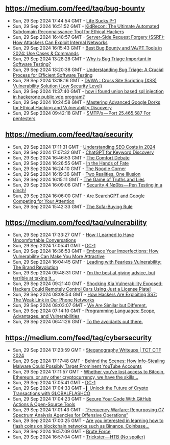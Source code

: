 ## https://medium.com/feed/tag/bug-bounty
- Sun, 29 Sep 2024 17:44:54 GMT - [Life Sucks P-1](https://freedium.cfd/https://medium.com/p/182d702bab02)
- Sun, 29 Sep 2024 16:51:52 GMT - [KidRecon: The Ultimate Automated Subdomain Reconnaissance Tool for Ethical Hackers](https://freedium.cfd/https://medium.com/p/afb8ed8ea883)
- Sun, 29 Sep 2024 16:48:57 GMT - [Server-Side Request Forgery (SSRF): How Attackers Can Exploit Internal Networks](https://freedium.cfd/https://medium.com/p/417ed78ae69b)
- Sun, 29 Sep 2024 16:15:43 GMT - [Best Bug Bounty and VA/PT Tools in 2024: Use Cases & Commands](https://freedium.cfd/https://medium.com/p/42986d594190)
- Sun, 29 Sep 2024 13:28:28 GMT - [Why is Bug Triage Important in Software Testing?](https://freedium.cfd/https://medium.com/p/678decfb727f)
- Sun, 29 Sep 2024 13:20:38 GMT - [Understanding Bug Triage: A Crucial Process for Efficient Software Testing](https://freedium.cfd/https://medium.com/p/790b9b353177)
- Sun, 29 Sep 2024 13:18:16 GMT - [DVWA : Cross Site Scripting (XSS) Vulnerability Solution (Low Security Level)](https://freedium.cfd/https://medium.com/p/452396997b5a)
- Sun, 29 Sep 2024 11:37:40 GMT - [how i found union based sql injection in hackerone public vdp program?](https://freedium.cfd/https://medium.com/p/7c76d61f6c77)
- Sun, 29 Sep 2024 10:24:58 GMT - [Mastering Advanced Google Dorks for Ethical Hacking and Vulnerability Discovery](https://freedium.cfd/https://medium.com/p/6d9e3dde0433)
- Sun, 29 Sep 2024 09:42:18 GMT - [SMTP/s — Port 25,465,587 For pentesters](https://freedium.cfd/https://medium.com/p/3e5706e081e9)

## https://medium.com/feed/tag/security
- Sun, 29 Sep 2024 17:11:31 GMT - [Understanding SEO Costs in 2024](https://freedium.cfd/https://medium.com/p/600a9a13e30e)
- Sun, 29 Sep 2024 17:07:32 GMT - [ChatGPT for Keyword Discovery](https://freedium.cfd/https://medium.com/p/48e0fa6af8ab)
- Sun, 29 Sep 2024 16:46:53 GMT - [The Comfort Debate](https://freedium.cfd/https://medium.com/p/4ae4f3d83ae7)
- Sun, 29 Sep 2024 16:26:55 GMT - [In the Hands of Fate](https://freedium.cfd/https://medium.com/p/83e70bd8b41d)
- Sun, 29 Sep 2024 16:24:10 GMT - [The Noodle Corner](https://freedium.cfd/https://medium.com/p/7f6fb121f7f4)
- Sun, 29 Sep 2024 16:19:36 GMT - [Two Realities, One Illusion](https://freedium.cfd/https://medium.com/p/842069a6ff80)
- Sun, 29 Sep 2024 16:15:11 GMT - [The Game of Truths and Lies](https://freedium.cfd/https://medium.com/p/0d496122fcb4)
- Sun, 29 Sep 2024 16:09:06 GMT - [Security 4 Nø0bs — Pen Testing in a pinch!](https://freedium.cfd/https://medium.com/p/f29e0682f7f5)
- Sun, 29 Sep 2024 16:06:00 GMT - [Are SearchGPT and Google Competing for Your Attention](https://freedium.cfd/https://medium.com/p/1d862d713022)
- Sun, 29 Sep 2024 15:42:33 GMT - [The Sofa-Buying Rule](https://freedium.cfd/https://medium.com/p/6ec5acd30074)

## https://medium.com/feed/tag/vulnerability
- Sun, 29 Sep 2024 17:33:27 GMT - [How I Learned to Have Uncomfortable Conversations](https://freedium.cfd/https://medium.com/p/549126cbdd19)
- Sun, 29 Sep 2024 17:05:41 GMT - [DC-1](https://freedium.cfd/https://medium.com/p/42e3eeaa5363)
- Sun, 29 Sep 2024 16:36:53 GMT - [Embrace Your Imperfections: How Vulnerability Can Make You More Attractive](https://freedium.cfd/https://medium.com/p/73ecd68f5dce)
- Sun, 29 Sep 2024 16:04:45 GMT - [Leading with Fearless Vulnerability: The Brand Revolution](https://freedium.cfd/https://medium.com/p/f755c13dc8c7)
- Sun, 29 Sep 2024 09:48:31 GMT - [I’m the best at giving advice, but terrible at taking it…](https://freedium.cfd/https://medium.com/p/c6aa34799ce0)
- Sun, 29 Sep 2024 09:21:40 GMT - [Shocking Kia Vulnerability Exposed: Hackers Could Remotely Control Cars Using Just a License Plate!](https://freedium.cfd/https://medium.com/p/da94db91df30)
- Sun, 29 Sep 2024 08:08:54 GMT - [How Hackers Are Exploiting SS7: The Weak Link in Our Phone Networks](https://freedium.cfd/https://medium.com/p/f37e063b6493)
- Sun, 29 Sep 2024 08:03:07 GMT - [We Are Similar but Different.](https://freedium.cfd/https://medium.com/p/9a1b1282d5c7)
- Sun, 29 Sep 2024 07:14:10 GMT - [Programming Languages: Scope, Advantages, and Vulnerabilities](https://freedium.cfd/https://medium.com/p/efefd580d85a)
- Sun, 29 Sep 2024 06:41:26 GMT - [To the avoidants out there.](https://freedium.cfd/https://medium.com/p/5ed96363241b)

## https://medium.com/feed/tag/cybersecurity
- Sun, 29 Sep 2024 17:23:59 GMT - [Steganography Writeups | TCT CTF 2024](https://freedium.cfd/https://medium.com/p/345fe8479475)
- Sun, 29 Sep 2024 17:17:48 GMT - [Behind the Scenes: How Info-Stealing Malware Could Possibly Target Prominent YouTube Accounts](https://freedium.cfd/https://medium.com/p/1a7cc449cfd6)
- Sun, 29 Sep 2024 17:11:57 GMT - [Whether you’ve lost access to Bitcoin, Ethereum, or any other cryptocurrency, we have the skills…](https://freedium.cfd/https://medium.com/p/7a51f6c80aa9)
- Sun, 29 Sep 2024 17:05:41 GMT - [DC-1](https://freedium.cfd/https://medium.com/p/42e3eeaa5363)
- Sun, 29 Sep 2024 17:04:33 GMT - [▎Unlock the Future of Crypto Transactions with GLOBALFLASHCO](https://freedium.cfd/https://medium.com/p/b41c76d1196f)
- Sun, 29 Sep 2024 17:04:23 GMT - [Secure Your Code With GitHub Actions & Open-Source Tools](https://freedium.cfd/https://medium.com/p/6ecb524e3bb3)
- Sun, 29 Sep 2024 17:01:43 GMT - [“Frequency Warfare: Repurposing G7 Spectrum Analysis Agencies for Offensive Operations”](https://freedium.cfd/https://medium.com/p/0632ef215893)
- Sun, 29 Sep 2024 17:00:25 GMT - [Are you interested in learning how to flash coins on blockchain networks such as Binance, Coinbase…](https://freedium.cfd/https://medium.com/p/81ed43a06214)
- Sun, 29 Sep 2024 16:57:09 GMT - [Brute Force](https://freedium.cfd/https://medium.com/p/e35ae978e421)
- Sun, 29 Sep 2024 16:57:04 GMT - [Trickster — HTB (No spoiler)](https://freedium.cfd/https://medium.com/p/046663d716dc)

